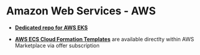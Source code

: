 # Amazon Web Services - AWS

* [**Dedicated repo for AWS EKS**](https://github.com/aquasecurity/aws-marketplace-eks-byol)

* [**AWS ECS Cloud Formation Templates**](https://aws.amazon.com/marketplace/search/results?page=1&filters=vendor_id&vendor_id=db84c051-5747-4bab-964c-d4e858e832d9) are available directlty within AWS Marketplace via offer subscription
